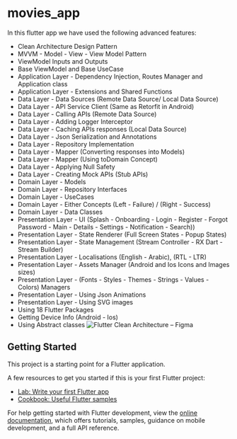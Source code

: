# movies_app

In this flutter app we have used the following advanced features:
 - Clean Architecture Design Pattern
 - MVVM - Model - View - View Model Pattern
 - ViewModel Inputs and Outputs
 - Base ViewModel and Base UseCase
 - Application Layer - Dependency Injection, Routes Manager and Application class
 - Application Layer - Extensions and Shared Functions
 - Data Layer - Data Sources (Remote Data Source/ Local Data Source)
 - Data Layer - API Service Client (Same as Retorfit in Android)
 - Data Layer - Calling APIs (Remote Data Source)
 - Data Layer - Adding Logger Interceptor
 - Data Layer - Caching APIs responses (Local Data Source)
 - Data Layer - Json Serialization and Annotations
 - Data Layer - Repository Implementation
 - Data Layer - Mapper (Converting responses into Models)
 - Data Layer - Mapper (Using toDomain Concept)
 - Data Layer - Applying Null Safety
 - Data Layer - Creating Mock APIs (Stub APIs)
 - Domain Layer - Models
 - Domain Layer - Repository Interfaces
 - Domain Layer - UseCases
 - Domain Layer - Either Concepts (Left - Failure) / (Right - Success)
 - Domain Layer - Data Classes
 - Presentation Layer - UI (Splash - Onboarding - Login - Register - Forgot Password - Main - Details - Settings - Notification - Search))
 - Presentation Layer - State Renderer (Full Screen States - Popup States)
 - Presentation Layer - State Management (Stream Controller - RX Dart - Stream Builder)
 - Presentation Layer - Localisations (English - Arabic), (RTL - LTR)
 - Presentation Layer - Assets Manager (Android and Ios Icons and Images sizes)
 - Presentation Layer - (Fonts - Styles - Themes - Strings - Values - Colors) Managers
 - Presentation Layer - Using Json Animations
 - Presentation Layer - Using SVG images
 - Using 18 Flutter Packages
 - Getting Device Info (Android - Ios)
 - Using Abstract classes
![Flutter Clean Architecture – Figma](https://user-images.githubusercontent.com/96256695/211870102-61ff784e-6008-4098-9683-2e3dc8a02468.png)

## Getting Started

This project is a starting point for a Flutter application.

A few resources to get you started if this is your first Flutter project:

- [Lab: Write your first Flutter app](https://docs.flutter.dev/get-started/codelab)
- [Cookbook: Useful Flutter samples](https://docs.flutter.dev/cookbook)

For help getting started with Flutter development, view the
[online documentation](https://docs.flutter.dev/), which offers tutorials,
samples, guidance on mobile development, and a full API reference.

